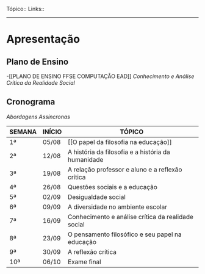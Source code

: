 Tópico::
Links::

---
# Apresentação

## Plano de Ensino
-[[PLANO DE ENSINO FFSE COMPUTAÇÃO EAD]]
*Conhecimento e Análise Crítica da Realidade Social*

## Cronograma
*Abordagens Assíncronas*

| SEMANA | INÍCIO   | TÓPICO                                              |
|--------|----------|-----------------------------------------------------|
| 1ª     | 05/08    | [[O papel da filosofia na educação]]                   |
| 2ª     | 12/08    | A história da filosofia e a história da humanidade |
| 3ª     | 19/08    | A relação professor e aluno e a reflexão crítica   |
| 4ª     | 26/08    | Questões sociais e a educação                      |
| 5ª     | 02/09    | Desigualdade social                                |
| 6ª     | 09/09    | A diversidade no ambiente escolar                  |
| 7ª     | 16/09    | Conhecimento e análise crítica da realidade social |
| 8ª     | 23/09    | O pensamento filosófico e seu papel na educação    |
| 9ª     | 30/09    | A reflexão crítica                                 |
| 10ª    | 06/10    | Exame final                                        |
